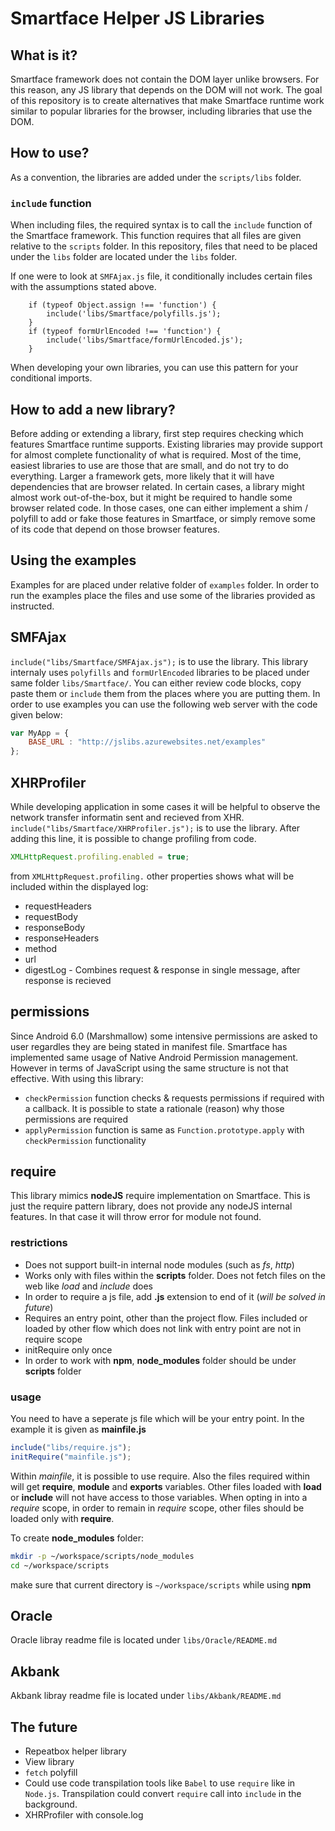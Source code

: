 # Smartface Helper JS Libraries

## What is it?

Smartface framework does not contain the DOM layer unlike browsers. For this reason, any JS library that depends on the DOM will not work. The goal of this repository is to create alternatives that make Smartface runtime work similar to popular libraries for the browser, including libraries that use the DOM.

## How to use?

As a convention, the libraries are added under the `scripts/libs` folder.


### `include` function

When including files, the required syntax is to call the `include` function of the Smartface framework. This function requires that all files are given relative to the `scripts` folder.
In this repository, files that need to be placed under the `libs` folder are located under the `libs` folder.


If one were to look at `SMFAjax.js` file, it conditionally includes certain files with the assumptions stated above.

		if (typeof Object.assign !== 'function') {
			include('libs/Smartface/polyfills.js');
		}
		if (typeof formUrlEncoded !== 'function') {
			include('libs/Smartface/formUrlEncoded.js');
		}

When developing your own libraries, you can use this pattern for your conditional imports.

## How to add a new library?

Before adding or extending a library, first step requires checking which features Smartface runtime supports. Existing libraries may provide support for almost complete functionality of what is required. Most of the time, easiest libraries to use are those that are small, and do not try to do everything. Larger a framework gets, more likely that it will have dependencies that are browser related. In certain cases, a library might almost work out-of-the-box, but it might be required to handle some browser related code. In those cases, one can either implement a shim / polyfill to add or fake those features in Smartface, or simply remove some of its code that depend on those browser features.

## Using the examples

Examples for are placed under relative folder of `examples` folder. In order to run the examples place the files and use some of the libraries provided as instructed.

## SMFAjax
`include("libs/Smartface/SMFAjax.js");` is to use the library. This library internaly uses `polyfills` and `formUrlEncoded` libraries to be placed under same folder `libs/Smartface/`.
You can either review code blocks, copy paste them or `include` them from the places where you are putting them. In order to use examples you can use the following web server with the code given below:
```javascript
var MyApp = {
	BASE_URL : "http://jslibs.azurewebsites.net/examples"
};
```


## XHRProfiler
While developing application in some cases it will be helpful to observe the network transfer informatin sent and recieved from XHR.
`include("libs/Smartface/XHRProfiler.js");` is to use the library. After adding this line, it is possible to change profiling from code.
```javascript
XMLHttpRequest.profiling.enabled = true;
```
from `XMLHttpRequest.profiling.` other properties shows what will be included within the displayed log:
- requestHeaders
- requestBody
- responseBody
- responseHeaders
- method
- url
- digestLog - Combines request & response in single message, after response is recieved

## permissions
Since Android 6.0 (Marshmallow) some intensive permissions are asked to user regardles they are being stated in manifest file. Smartface has implemented same usage of Native Android Permission management. However in terms of JavaScript using the same structure is not that effective. With using this library:
- `checkPermission` function checks & requests permissions if required with a callback. It is possible to state a rationale (reason) why those permissions are required
- `applyPermission` function is same as `Function.prototype.apply` with `checkPermission` functionality

## require
This library mimics **nodeJS** require implementation on Smartface. This is just the require pattern library, does not provide any nodeJS internal features. In that case it will throw error for module not found.

### restrictions
- Does not support built-in internal node modules (such as _fs_, _http_)
- Works only with files within the **scripts** folder. Does not fetch files on the web like _load_ and _include_ does
- In order to require a js file, add **.js** extension to end of it (_will be solved in future_)
- Requires an entry point, other than the project flow. Files included or loaded by other flow which does not link with entry point are not in require scope
- initRequire only once
- In order to work with **npm**, **node_modules** folder should be under **scripts** folder

### usage
You need to have a seperate js file which will be your entry point. In the example it is given as **mainfile.js**
```javascript
include("libs/require.js");
initRequire("mainfile.js");
```
Within _mainfile_, it is possible to use require. Also the files required within will get **require**, **module** and **exports** variables. Other files loaded with **load** or **include** will not have access to those variables. When opting in into a _require_ scope, in order to remain in _require_ scope, other files should be loaded only with **require**.

To create **node_modules** folder:
```sh
mkdir -p ~/workspace/scripts/node_modules
cd ~/workspace/scripts
```
make sure that current directory is `~/workspace/scripts` while using **npm**


## Oracle
Oracle libray readme file is located under `libs/Oracle/README.md`

## Akbank
Akbank libray readme file is located under `libs/Akbank/README.md`

## The future

- Repeatbox helper library
- View library
- `fetch` polyfill
- Could use code transpilation tools like `Babel` to use `require` like in
`Node.js`. Transpilation could convert `require` call into `include` in the
background.
- XHRProfiler with console.log
